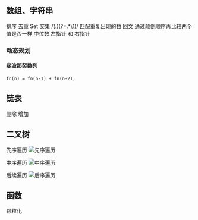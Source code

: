 ## 数组、字符串
排序
去重
  Set
交集
  /(.)(?=.*\1)/  匹配重复出现的数
回文
  通过颠倒顺序再比较两个值是否一样
中位数
  左指针 和 右指针

### 动态规划
  #### 斐波那契数列
    fn(n) = fn(n-1) + fn(n-2);

## 链表
删除
增加

## 二叉树
先序遍历
![先序遍历](https://upload-images.jianshu.io/upload_images/2838289-4745ead9a13aaa9d.png?imageMogr2/auto-orient/strip%7CimageView2/2/w/632/format/webp)

中序遍历
![中序遍历](https://upload-images.jianshu.io/upload_images/2838289-c4b8e6b205daf67e.png?imageMogr2/auto-orient/strip%7CimageView2/2/w/646/format/webp)

后续遍历
![后序遍历](https://upload-images.jianshu.io/upload_images/2838289-40ce1a6b62a8dfc2.png?imageMogr2/auto-orient/strip%7CimageView2/2/w/634/format/webp)

## 函数
颗粒化